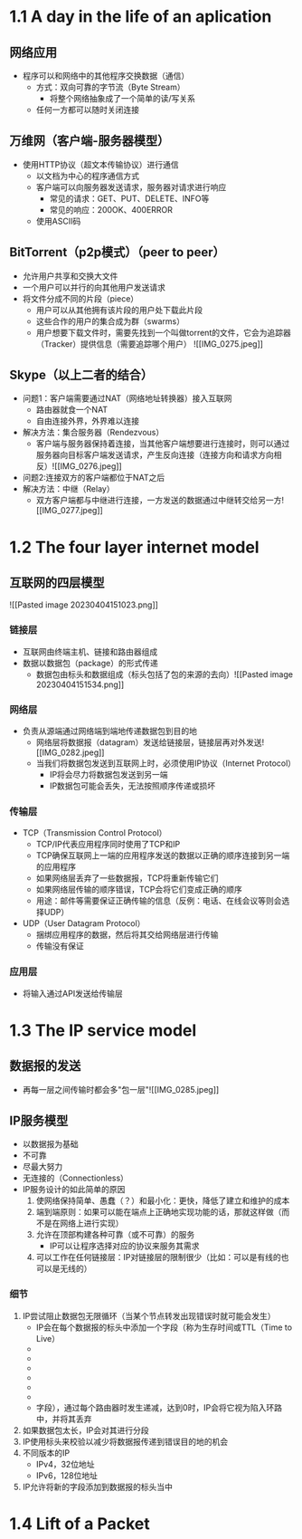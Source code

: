 # 1.1 A day in the life of an aplication

## 网络应用
- 程序可以和网络中的其他程序交换数据（通信）
	- 方式：双向可靠的字节流（Byte Stream）
		- 将整个网络抽象成了一个简单的读/写关系
	- 任何一方都可以随时关闭连接

## 万维网（客户端-服务器模型）
- 使用HTTP协议（超文本传输协议）进行通信
	- 以文档为中心的程序通信方式
	- 客户端可以向服务器发送请求，服务器对请求进行响应
		- 常见的请求：GET、PUT、DELETE、INFO等
		- 常见的响应：200OK、400ERROR
	- 使用ASCII码

## BitTorrent（p2p模式）（peer to peer）
- 允许用户共享和交换大文件
- 一个用户可以并行的向其他用户发送请求
- 将文件分成不同的片段（piece）
	- 用户可以从其他拥有该片段的用户处下载此片段
	- 这些合作的用户的集合成为群（swarms）
	- 用户想要下载文件时，需要先找到一个叫做torrent的文件，它会为追踪器（Tracker）提供信息（需要追踪哪个用户）
![[IMG_0275.jpeg]]

## Skype（以上二者的结合）
- 问题1：客户端需要通过NAT（网络地址转换器）接入互联网
	- 路由器就食一个NAT
	- 自由连接外界，外界难以连接
- 解决方法：集合服务器（Rendezvous）
	- 客户端与服务器保持着连接，当其他客户端想要进行连接时，则可以通过服务器向目标客户端发送请求，产生反向连接（连接方向和请求方向相反）![[IMG_0276.jpeg]]
- 问题2:连接双方的客户端都位于NAT之后
- 解决方法：中继（Relay）
	- 双方客户端都与中继进行连接，一方发送的数据通过中继转交给另一方![[IMG_0277.jpeg]]

# 1.2 The four layer internet model

## 互联网的四层模型
![[Pasted image 20230404151023.png]]

### 链接层
- 互联网由终端主机、链接和路由器组成
- 数据以数据包（package）的形式传递
	- 数据包由标头和数据组成（标头包括了包的来源的去向）![[Pasted image 20230404151534.png]]

### 网络层
- 负责从源端通过网络端到端地传递数据包到目的地
	- 网络层将数据报（datagram）发送给链接层，链接层再对外发送![[IMG_0282.jpeg]]
	- 当我们将数据包发送到互联网上时，必须使用IP协议（Internet Protocol）
		- IP将会尽力将数据包发送到另一端
		- IP数据包可能会丢失，无法按照顺序传递或损坏

### 传输层
- TCP（Transmission Control Protocol）
	- TCP/IP代表应用程序同时使用了TCP和IP
	- TCP确保互联网上一端的应用程序发送的数据以正确的顺序连接到另一端的应用程序
	- 如果网络层丢弃了一些数据报，TCP将重新传输它们
	- 如果网络层传输的顺序错误，TCP会将它们变成正确的顺序
	- 用途：邮件等需要保证正确传输的信息（反例：电话、在线会议等则会选择UDP）
- UDP（User Datagram Protocol）
	- 捆绑应用程序的数据，然后将其交给网络层进行传输
	- 传输没有保证

### 应用层
- 将输入通过API发送给传输层

# 1.3 The IP service model

## 数据报的发送
- 再每一层之间传输时都会多"包一层"![[IMG_0285.jpeg]]

## IP服务模型
- 以数据报为基础
- 不可靠
- 尽最大努力
- 无连接的（Connectionless）
- IP服务设计的如此简单的原因
	1. 使网络保持简单、愚蠢（？）和最小化：更快，降低了建立和维护的成本
	2. 端到端原则：如果可以能在端点上正确地实现功能的话，那就这样做（而不是在网络上进行实现）
	3. 允许在顶部构建各种可靠（或不可靠）的服务
		- IP可以让程序选择对应的协议来服务其需求
	4. 可以工作在任何链接层：IP对链接层的限制很少（比如：可以是有线的也可以是无线的）

### 细节

1. IP尝试阻止数据包无限循环（当某个节点转发出现错误时就可能会发生）
	- IP会在每个数据报的标头中添加一个字段（称为生存时间或TTL（Time to Live）
	- 
	- 
	- 
	- 
	- 
	- 
	- 字段），通过每个路由器时发生递减，达到0时，IP会将它视为陷入环路中，并将其丢弃
1. 如果数据包太长，IP会对其进行分段
2. IP使用标头来校验以减少将数据报传递到错误目的地的机会
3. 不同版本的IP
	- IPv4，32位地址
	- IPv6，128位地址
4. IP允许将新的字段添加到数据报的标头当中

# 1.4 Lift of a Packet